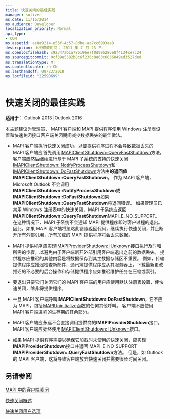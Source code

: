 ```yaml
---
title: 快速关闭的最佳实践
manager: soliver
ms.date: 11/16/2014
ms.audience: Developer
localization_priority: Normal
api_type:
- COM
ms.assetid: ae8a9214-e53f-4c57-8dbe-aa7cc6903aa8
description: 上次修改时间： 2011 年 7 月 23 日
ms.openlocfilehash: c92347ab1a786196e7f0d99b286e8f4134ce7c24
ms.sourcegitcommit: 0cf39e5382b8c6f236c8a63c6036849ed3527ded
ms.translationtype: MT
ms.contentlocale: zh-CN
ms.lasthandoff: 08/23/2018
ms.locfileid: "22590699"
---
```

# <a name="best-practices-for-fast-shutdown"></a>快速关闭的最佳实践

  
  
**适用于**： Outlook 2013 |Outlook 2016 
  
本主题建议为管理员、 MAPI 客户端和 MAPI 提供程序使用 Windows 注册表设置和快速关闭接口客户端关闭期间减少数据丢失的最佳做法。
  
- MAPI 客户端执行快速关闭成功，以便提供程序进程不会导致数据丢失的 MAPI 客户端应首先调用[IMAPIClientShutdown::QueryFastShutdown](imapiclientshutdown-queryfastshutdown.md)方法。 客户端应然后继续进行基于 MAPI 子系统的支持的快速关闭[IMAPIClientShutdown::NotifyProcessShutdown](imapiclientshutdown-notifyprocessshutdown.md)和[IMAPIClientShutdown::DoFastShutdown](imapiclientshutdown-dofastshutdown.md)方法由**的返回值IMAPIClientShutdown::QueryFastShutdown**。 作为 MAPI 客户端，Microsoft Outlook 不会调用**IMAPIClientShutdown::NotifyProcessShutdown**或**IMAPIClientShutdown::DoFastShutdown**如果**IMAPIClientShutdown::QueryFastShutdown**将返回错误。 如果管理员已禁用 Windows 注册表中的快速关闭，MAPI 子系统应返回**IMAPIClientShutdown::QueryFastShutdown**MAPI_E_NO_SUPPORT。 在这种情况下，MAPI 子系统不会通知 MAPI 提供程序即时客户过程的退出。 因此，如果 MAPI 客户端将忽略此错误返回代码，继续执行快速关闭，并且断开所有外部引用，所有加载的 MAPI 提供程序将会丢失数据。 
    
- MAPI 提供程序应实现[IMAPIProviderShutdown: IUnknown](imapiprovidershutdowniunknown.md)接口执行及时和所需的步骤，以避免由于客户端断开外部引用客户端退出之前的数据丢失。 提供程序应推迟的其他内容是将数据保存到其主数据存储区不重要。 例如，传输提供程序应推迟检查新邮件，通讯簿提供程序应从其服务器上，下载最新更改推迟的不必要的后台操作和存储提供程序应如推迟维护任务在压缩或索引。 
    
- 要退出只要它们关闭它们的 MAPI 客户端的用户应使用默认注册表设置，使快速关闭，除非将提供程序。
    
- 一旦 MAPI 客户端呼叫**IMAPIClientShutdown::DoFastShutdown**，它不应为 MAPI，包括[MAPIUninitialize](mapiuninitialize.md)函数的任何其他呼叫。 客户端不应使用 MAPI 客户端进程的生存期的其余部分。 
    
- MAPI 客户端应永远不会直接调用提供商的**IMAPIProviderShutdown**接口。 MAPI 客户端应始终使用[IMAPIClientShutdown: IUnknown](imapiclientshutdowniunknown.md)接口。 
    
- 如果 MAPI 提供程序需要以确保它加载时未使用的快速关闭，应实现**IMAPIProviderShutdown**接口并返回 MAPI_E_NO_SUPPORT **IMAPIProviderShutdown::QueryFastShutdown**方法。 但是，如 Outlook 的 MAPI 客户端，这将导致客户端放弃快速关闭并需要很长时间关闭。 
    
## <a name="see-also"></a>另请参阅



[MAPI 中的客户端关闭](client-shutdown-in-mapi.md)
  
[快速关闭概述](fast-shutdown-overview.md)
  
[快速关闭用户选项](fast-shutdown-user-options.md)

